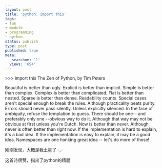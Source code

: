 ```yaml
---
layout: post
title: 'python: import this'
tags:
- fun
- module
- programming
- python
status: publish
type: post
published: true
meta:
  _searchme: '1'
  views: '654'
---
```

&gt;&gt;&gt; import this
The Zen of Python, by Tim Peters

Beautiful is better than ugly.
Explicit is better than implicit.
Simple is better than complex.
Complex is better than complicated.
Flat is better than nested.
Sparse is better than dense.
Readability counts.
Special cases aren't special enough to break the rules.
Although practicality beats purity.
Errors should never pass silently.
Unless explicitly silenced.
In the face of ambiguity, refuse the temptation to guess.
There should be one-- and preferably only one --obvious way to do it.
Although that way may not be obvious at first unless you're Dutch.
Now is better than never.
Although never is often better than *right* now.
If the implementation is hard to explain, it's a bad idea.
If the implementation is easy to explain, it may be a good idea.
Namespaces are one honking great idea -- let's do more of those!

刚刚发现，大概是我土星了 -,-

这首诗很赞，指出了python的精髓
